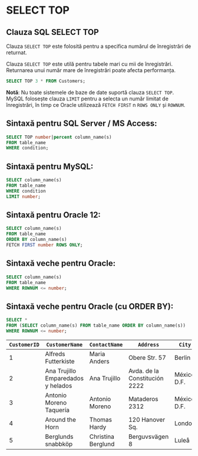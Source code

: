 # SELECT TOP

## Clauza SQL SELECT TOP

Clauza `SELECT TOP` este folosită pentru a specifica numărul de înregistrări de returnat.

Clauza `SELECT TOP` este utilă pentru tabele mari cu mii de înregistrări. Returnarea unui număr mare de înregistrări poate afecta performanța.

```sql
SELECT TOP 3 * FROM Customers;
```

 **Notă**: Nu toate sistemele de baze de date suportă clauza `SELECT TOP`. MySQL folosește clauza `LIMIT` pentru a selecta un număr limitat de înregistrări, în timp ce Oracle utilizează `FETCH FIRST` n `ROWS ONLY` și `ROWNUM`.

 ## Sintaxă pentru SQL Server / MS Access:

```sql
SELECT TOP number|percent column_name(s)
FROM table_name
WHERE condition;
```

## Sintaxă pentru MySQL:

```sql
SELECT column_name(s)
FROM table_name
WHERE condition
LIMIT number;
```

## Sintaxă pentru Oracle 12:

```sql
SELECT column_name(s)
FROM table_name
ORDER BY column_name(s)
FETCH FIRST number ROWS ONLY;
```

## Sintaxă veche pentru Oracle:

```sql
SELECT column_name(s)
FROM table_name
WHERE ROWNUM <= number;
```

## Sintaxă veche pentru Oracle (cu ORDER BY):

```sql
SELECT *
FROM (SELECT column_name(s) FROM table_name ORDER BY column_name(s))
WHERE ROWNUM <= number;
```

| `CustomerID` | `CustomerName`                    | `ContactName`        | `Address`                      | `City`          | `PostalCode` | `Country` |
|------------|----------------------------------|--------------------|------------------------------|---------------|------------|---------|
| 1          | Alfreds Futterkiste             | Maria Anders       | Obere Str. 57                | Berlin        | 12209      | Germany |
| 2          | Ana Trujillo Emparedados y helados | Ana Trujillo       | Avda. de la Constitución 2222 | México D.F.   | 05021      | Mexico  |
| 3          | Antonio Moreno Taquería         | Antonio Moreno     | Mataderos 2312               | México D.F.   | 05023      | Mexico  |
| 4          | Around the Horn                  | Thomas Hardy       | 120 Hanover Sq.              | London        | WA1 1DP    | UK      |
| 5          | Berglunds snabbköp               | Christina Berglund | Berguvsvägen 8               | Luleå         | S-958 22   | Sweden  |



